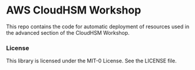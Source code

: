 # AWS CloudHSM Workshop  

This repo contains the code for automatic deployment of resources used in the advanced section of the CloudHSM Workshop.

### License

This library is licensed under the MIT-0 License. See the LICENSE file.